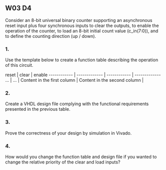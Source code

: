 ## W03 D4

Consider an 8-bit universal binary counter supporting an asynchronous reset input plus four synchronous inputs to clear the outputs, to enable the operation of the counter, to load an 8-bit initial count value (c_in(7:0)), and to define the counting direction (up / down).


### 1.
Use the template below to create a function table describing the operation of this circuit.

reset        | clear         | enable
------------ | ------------- | ------------ | -------------
...          | ...           |
Content in the first column | Content in the second column |



### 2.
Create a VHDL design file complying with the functional requirements presented in the previous table.

### 3.
Prove the correctness of your design by simulation in Vivado.

### 4.
How would you change the function table and design file if you wanted to change the relative priority of the clear and load inputs?
